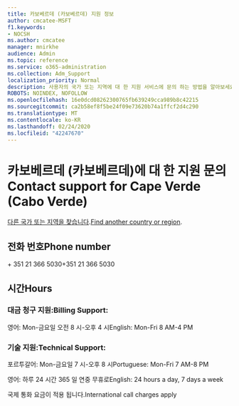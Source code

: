 ```yaml
---
title: 카보베르데 (카보베르데) 지원 정보
author: cmcatee-MSFT
f1.keywords:
- NOCSH
ms.author: cmcatee
manager: mnirkhe
audience: Admin
ms.topic: reference
ms.service: o365-administration
ms.collection: Adm_Support
localization_priority: Normal
description: 사용자의 국가 또는 지역에 대 한 지원 서비스에 문의 하는 방법을 알아보세요.
ROBOTS: NOINDEX, NOFOLLOW
ms.openlocfilehash: 16e0dcd08262300765fb639249cca989b8c42215
ms.sourcegitcommit: ca2b58ef8f5be24f09e73620b74a1ffcf2d4c290
ms.translationtype: MT
ms.contentlocale: ko-KR
ms.lasthandoff: 02/24/2020
ms.locfileid: "42247670"
---
```

# <a name="contact-support-for-cape-verde-cabo-verde"></a><span data-ttu-id="40176-103">카보베르데 (카보베르데)에 대 한 지원 문의</span><span class="sxs-lookup"><span data-stu-id="40176-103">Contact support for Cape Verde (Cabo Verde)</span></span>

<span data-ttu-id="40176-104">[다른 국가 또는 지역을 찾습니다](../contact-support-for-business-products.md).</span><span class="sxs-lookup"><span data-stu-id="40176-104">[Find another country or region](../contact-support-for-business-products.md).</span></span>

## <a name="phone-number"></a><span data-ttu-id="40176-105">전화 번호</span><span class="sxs-lookup"><span data-stu-id="40176-105">Phone number</span></span>
<span data-ttu-id="40176-106">+ 351 21 366 5030</span><span class="sxs-lookup"><span data-stu-id="40176-106">+351 21 366 5030</span></span>

## <a name="hours"></a><span data-ttu-id="40176-107">시간</span><span class="sxs-lookup"><span data-stu-id="40176-107">Hours</span></span>
### <a name="billing-support"></a><span data-ttu-id="40176-108">대금 청구 지원:</span><span class="sxs-lookup"><span data-stu-id="40176-108">Billing Support:</span></span>

<span data-ttu-id="40176-109">영어: Mon-금요일 오전 8 시-오후 4 시</span><span class="sxs-lookup"><span data-stu-id="40176-109">English: Mon-Fri 8 AM-4 PM</span></span>

### <a name="technical-support"></a><span data-ttu-id="40176-110">기술 지원:</span><span class="sxs-lookup"><span data-stu-id="40176-110">Technical Support:</span></span>

<span data-ttu-id="40176-111">포르투갈어: Mon-금요일 7 시-오후 8 시</span><span class="sxs-lookup"><span data-stu-id="40176-111">Portuguese: Mon-Fri 7 AM-8 PM</span></span>

<span data-ttu-id="40176-112">영어: 하루 24 시간 365 일 연중 무휴로</span><span class="sxs-lookup"><span data-stu-id="40176-112">English: 24 hours a day, 7 days a week</span></span>

<span data-ttu-id="40176-113">국제 통화 요금이 적용 됩니다.</span><span class="sxs-lookup"><span data-stu-id="40176-113">International call charges apply</span></span>